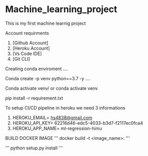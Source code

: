 # Machine_learning_project
This is my first machine learnig project

Account requirments

1. [Github Account]
2. [Heroku Account]
3. [Vs Code IDE]
4. [Git CLI]

Creating conda enviroment
....

Conda create -p venv python==3.7 -y
....

Conda activate venv/
or
conda activate venv


pip install -r requirement.txt


To setup CI/CD pipeline in heroku we need 3 informations
1. HEROKU_EMAIL= hs4838@gmail.com
2. HEROKU_API_KEY= 62216d46-edc5-4033-b3d7-f2117ec0fca4
3. HEROKU_APP_NAME= ml-regression-himu

BUILD DOCKER IMAGE
'''
docker build -t <image_name>:<tagname>
'''

'''
python setup.py install
'''


